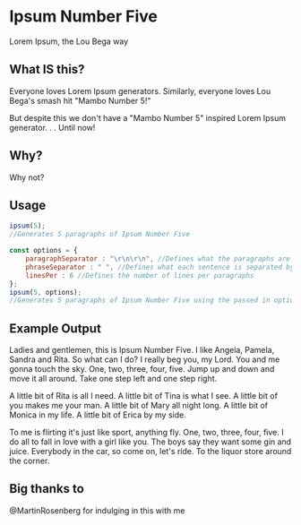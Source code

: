 # Ipsum Number Five
Lorem Ipsum, the Lou Bega way

## What IS this?
Everyone loves Lorem Ipsum generators. Similarly, everyone loves Lou Bega's smash hit "Mambo Number 5!"  

But despite this we don't have a "Mambo Number 5" inspired Lorem Ipsum generator. . . Until now!

## Why?
Why not?

## Usage
```javascript
ipsum(5);
//Generates 5 paragraphs of Ipsum Number Five
```
```javascript
const options = {
    paragraphSeparator : "\r\n\r\n", //Defines what the paragraphs are separated by
    phraseSeparator : " ", //Defines what each sentence is separated by
    linesPer : 6 //Defines the number of lines per paragraphs
};
ipsum(5, options);
//Generates 5 paragraphs of Ipsum Number Five using the passed in options
```

## Example Output
Ladies and gentlemen, this is Ipsum Number Five. I like Angela, Pamela, Sandra and Rita. So what can I do? I really beg you, my Lord. You and me gonna touch the sky. One, two, three, four, five. Jump up and down and move it all around. Take one step left and one step right.

A little bit of Rita is all I need. A little bit of Tina is what I see. A little bit of you makes me your man. A little bit of Mary all night long. A little bit of Monica in my life. A little bit of Erica by my side.

To me is flirting it's just like sport, anything fly. One, two, three, four, five. I do all to fall in love with a girl like you. The boys say they want some gin and juice. Everybody in the car, so come on, let's ride. To the liquor store around the corner.

## Big thanks to
@MartinRosenberg for indulging in this with me
